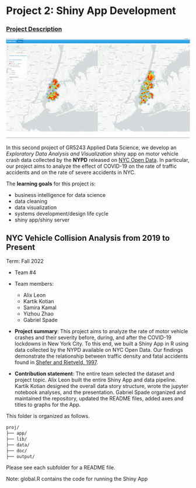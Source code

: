 # Project 2: Shiny App Development

### [Project Description](doc/project2_desc.md)

![screenshot](doc/figs/map.jpg)

In this second project of GR5243 Applied Data Science, we develop an *Exploratory Data Analysis and Visualization* shiny app on motor vehicle crash data collected by the **NYPD** released on [NYC Open Data](https://data.cityofnewyork.us/Public-Safety/Motor-Vehicle-Collisions-Crashes/h9gi-nx95). In particular, our project aims to analyze the effect of COVID-19 on the rate of traffic accidents and on the rate of severe accidents in NYC.  

The **learning goals** for this project is:

- business intelligence for data science
- data cleaning
- data visualization
- systems development/design life cycle
- shiny app/shiny server

## NYC Vehicle Collision Analysis from 2019 to Present
Term: Fall 2022

+ Team #4
+ Team members:
	+ Alix Leon
	+ Kartik Kotian
	+ Samira Kamal
	+ Yizhou Zhao
	+ Gabriel Spade

+ **Project summary**: This project aims to analyze the rate of motor vehicle crashes and their severity before, during, and after the COVID-19 lockdowns in New York City. To this end, we built a Shiny App in R using data collected by the NYPD available on NYC Open Data. Our findings demonstrate the relationship between traffic density and fatal accidents found in [Shefer and Rietveld, 1997](https://doi.org/10.1080/0042098975970).

+ **Contribution statement**: The entire team selected the dataset and project topic. Alix Leon built the entire Shiny App and data pipeline. Kartik Kotian designed the overall data story structure, wrote the jupyter notebook analyses, and the presentation. Gabriel Spade organized and maintained the repository, updated the README files, added axes and titles to graphs for the App.

This folder is organized as follows.

```
proj/
├── app/
├── lib/
├── data/
├── doc/
├── output/
```

Please see each subfolder for a README file.

Note: global.R contains the code for running the Shiny App
